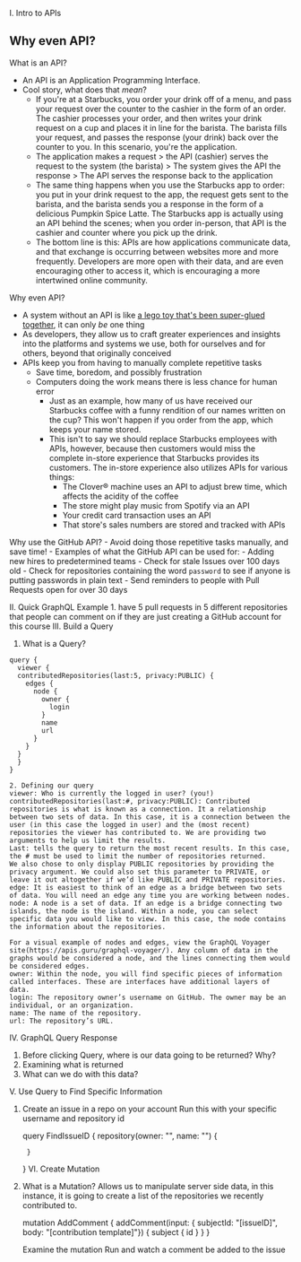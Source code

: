 I. Intro to APIs 

## Why even API?
What is an API?
- An API is an Application Programming Interface.
- Cool story, what does that *mean*?
  - If you're at a Starbucks, you order your drink off of a menu, and pass your request over the counter to the cashier in the form of an order. The cashier processes your order, and then writes your drink request on a cup and places it in line for the barista. The barista fills your request, and passes the response (your drink) back over the counter to you. In this scenario, you're the application.
  - The application makes a request > the API (cashier) serves the request to the system (the barista) > The system gives the API the response > The API serves the response back to the application
  - The same thing happens when you use the Starbucks app to order: you put in your drink request to the app, the request gets sent to the barista, and the barista sends you a response in the form of a delicious Pumpkin Spice Latte. The Starbucks app is actually using an API behind the scenes; when you order in-person, that API is the cashier and counter where you pick up the drink.
  - The bottom line is this: APIs are how applications communicate data, and that exchange is occurring between websites more and more frequently. Developers are more open with their data, and are even encouraging other to access it, which is encouraging a more intertwined online community.

Why even API?
- A system without an API is like [a lego toy that's been super-glued together](https://cloud.githubusercontent.com/assets/27806/18210851/29f679e4-7100-11e6-9345-d41f3a83e532.jpg), it can only *be* one thing
- As developers, they allow us to craft greater experiences and insights into the platforms and systems we use, both for ourselves and for others, beyond that originally conceived
- APIs keep you from having to manually complete repetitive tasks
  - Save time, boredom, and possibly frustration
  - Computers doing the work means there is less chance for human error
    - Just as an example, how many of us have received our Starbucks coffee with a funny rendition of our names written on the cup? This won't happen if you order from the app, which keeps your name stored.
    - This isn't to say we should replace Starbucks employees with APIs, however, because then customers would miss the complete in-store experience that Starbucks provides its customers. The in-store experience also utilizes APIs for various things:
      - The Clover® machine uses an API to adjust brew time, which affects the acidity of the coffee
      - The store might play music from Spotify via an API
      - Your credit card transaction uses an API
      - That store's sales numbers are stored and tracked with APIs

Why use the GitHub API?
    - Avoid doing those repetitive tasks manually, and save time!
    - Examples of what the GitHub API can be used for:
        - Adding new hires to predetermined teams
        - Check for stale Issues over 100 days old
        - Check for repositories containing the word `password` to see if anyone is putting passwords in plain text
        - Send reminders to people with Pull Requests open for over 30 days

II. Quick GraphQL Example
      1. have 5 pull requests in 5 different repositories that people can comment on if they are just creating a GitHub account for this course
III. Build a Query
  1. What is a Query?

    query {
      viewer {
      contributedRepositories(last:5, privacy:PUBLIC) {
        edges {
          node {
            owner {
              login
            }
            name
            url
          }
        }
      }
      }
    }

    2. Defining our query
    viewer: Who is currently the logged in user? (you!)
    contributedRepositories(last:#, privacy:PUBLIC): Contributed repositories is what is known as a connection. It a relationship between two sets of data. In this case, it is a connection between the user (in this case the logged in user) and the (most recent) repositories the viewer has contributed to. We are providing two arguments to help us limit the results.
    Last: tells the query to return the most recent results. In this case, the # must be used to limit the number of repositories returned.
    We also chose to only display PUBLIC repositories by providing the privacy argument. We could also set this parameter to PRIVATE, or leave it out altogether if we’d like PUBLIC and PRIVATE repositories.
    edge: It is easiest to think of an edge as a bridge between two sets of data. You will need an edge any time you are working between nodes.
    node: A node is a set of data. If an edge is a bridge connecting two islands, the node is the island. Within a node, you can select specific data you would like to view. In this case, the node contains the information about the repositories.

    For a visual example of nodes and edges, view the GraphQL Voyager site(https://apis.guru/graphql-voyager/). Any column of data in the graphs would be considered a node, and the lines connecting them would be considered edges.
    owner: Within the node, you will find specific pieces of information called interfaces. These are interfaces have additional layers of data.
    login: The repository owner’s username on GitHub. The owner may be an individual, or an organization.
    name: The name of the repository.
    url: The repository’s URL.



IV. GraphQL Query Response
  1. Before clicking Query, where is our data going to be returned? Why?
  1. Examining what is returned
  1. What can we do with this data?

V. Use Query to Find Specific Information
  1. Create an issue in a repo on your account
      Run this with your specific username and repository id

        query FindIssueID {
          repository(owner: "", name: "") {

          }
        }
VI. Create Mutation
  1. What is a Mutation?
     Allows us to manipulate server side data, in this instance, it is going to create a list of the repositories we recently contributed to.

     mutation AddComment {
       addComment(input: {
         subjectId: "[issueID]",
         body: "[contribution template]"})
       {
         subject {
           id
         }
       }
     }

     Examine the mutation
     Run and watch a comment be added to the issue
